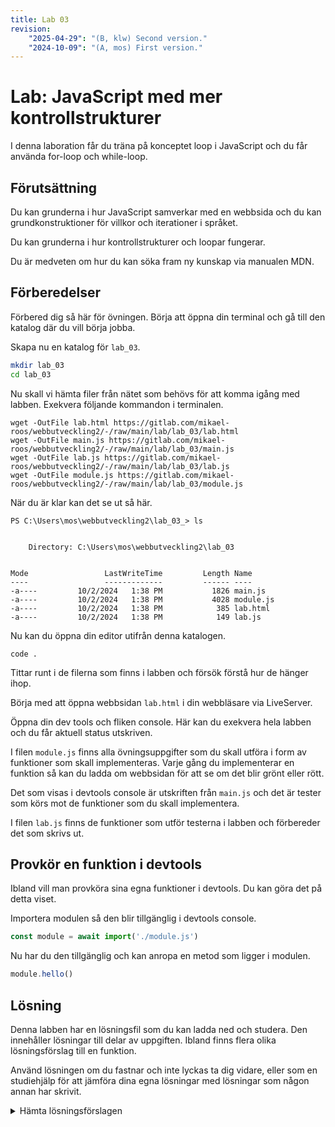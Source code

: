 ```yaml
---
title: Lab 03
revision:
    "2025-04-29": "(B, klw) Second version."
    "2024-10-09": "(A, mos) First version."
---
```



Lab: JavaScript med mer kontrollstrukturer
===========================

I denna laboration får du träna på konceptet loop i JavaScript och du får använda for-loop och while-loop.

<!-- [[_TOC_]] -->

<!--
TODO

*
-->


Förutsättning
---------------------------

Du kan grunderna i hur JavaScript samverkar med en webbsida och du kan grundkonstruktioner för villkor och iterationer i språket.

Du kan grunderna i hur kontrollstrukturer och loopar fungerar.

Du är medveten om hur du kan söka fram ny kunskap via manualen MDN.



Förberedelser
---------------------------

Förbered dig så här för övningen. Börja att öppna din terminal och gå till den katalog där du vill börja jobba.

Skapa nu en katalog för `lab_03`.

```bash
mkdir lab_03
cd lab_03
```

Nu skall vi hämta filer från nätet som behövs för att komma igång med labben. Exekvera följande kommandon i terminalen.

```
wget -OutFile lab.html https://gitlab.com/mikael-roos/webbutveckling2/-/raw/main/lab/lab_03/lab.html
wget -OutFile main.js https://gitlab.com/mikael-roos/webbutveckling2/-/raw/main/lab/lab_03/main.js
wget -OutFile lab.js https://gitlab.com/mikael-roos/webbutveckling2/-/raw/main/lab/lab_03/lab.js
wget -OutFile module.js https://gitlab.com/mikael-roos/webbutveckling2/-/raw/main/lab/lab_03/module.js
```

När du är klar kan det se ut så här.

```
PS C:\Users\mos\webbutveckling2\lab_03_> ls


    Directory: C:\Users\mos\webbutveckling2\lab_03


Mode                 LastWriteTime         Length Name
----                 -------------         ------ ----
-a----         10/2/2024   1:38 PM           1826 main.js
-a----         10/2/2024   1:38 PM           4028 module.js
-a----         10/2/2024   1:38 PM            385 lab.html
-a----         10/2/2024   1:38 PM            149 lab.js
```

<!--
```bash
curl --silent --output lab.html https://raw.githubusercontent.com/dbwebb-se/webtec2/refs/heads/main/lab/lab1/lab.html
curl --silent --output main.js https://raw.githubusercontent.com/dbwebb-se/webtec2/refs/heads/main/lab/lab1/main.js
curl --silent --output module.js https://raw.githubusercontent.com/dbwebb-se/webtec2/refs/heads/main/lab/lab1/module.js
curl --silent --output lab.js https://raw.githubusercontent.com/dbwebb-se/webtec2/refs/heads/main/lab/lab1/lab.js
```

När du är klar kan det se ut så här.

```bash
$ ls -l                                           
-rw-rw-r-- 1 mos mos  484 okt  3 16:44 lab.html   
-rw-rw-r-- 1 mos mos  901 okt  3 16:44 lab.js     
-rw-rw-r-- 1 mos mos 1,8K okt  3 16:44 main.js    
-rw-rw-r-- 1 mos mos 3,7K okt  3 16:44 module.js  
```
-->

Nu kan du öppna din editor utifrån denna katalogen.

```
code .
```

Tittar runt i de filerna som finns i labben och försök förstå hur de hänger ihop.

Börja med att öppna webbsidan `lab.html` i din webbläsare via LiveServer.

Öppna din dev tools och fliken console. Här kan du exekvera hela labben och du får aktuell status utskriven.

<!--
Det kan se ut så här.

![Labben i devtools](img/lab.png)

-->

I filen `module.js` finns alla övningsuppgifter som du skall utföra i form av funktioner som skall implementeras. Varje gång du implementerar en funktion så kan du ladda om webbsidan för att se om det blir grönt eller rött.

Det som visas i devtools console är utskriften från `main.js` och det är tester som körs mot de funktioner som du skall implementera.

I filen `lab.js` finns de funktioner som utför testerna i labben och förbereder det som skrivs ut.



<!--
Första övningsuppgiften
---------------------------

I den första övningsuppgiften skall du implementera följande funktion.

```js
/**
 * Returns the string "Hello world".
 *
 * @returns {string} A welcome message "Hello world".
 */
export function hello () {
    // TODO: Write your code here.
}
```

När du är klar med din implementation så kan du ladda om din webbsida och se om det blev grönt.

Klicka på "Lösningsförslag" nedan för att se hur det kan se ut när du implementerat denna delen.

<details>
<summary>Lösningsförslag</summary>

```js
/**
 * Returns the string "Hello world".
 *
 * @returns {string} A welcome message "Hello world".
 */
export function hello () {
    // TODO: Write your code here.
    return "Hello world";
}
```

</details>

-->



Provkör en funktion i devtools
---------------------------

Ibland vill man provköra sina egna funktioner i devtools. Du kan göra det på detta viset.

Importera modulen så den blir tillgänglig i devtools console.

```js
const module = await import('./module.js')
```

Nu har du den tillgänglig och kan anropa en metod som ligger i modulen.

```js
module.hello()
```

Lösning
---------------------------

Denna labben har en lösningsfil som du kan ladda ned och studera. Den innehåller lösningar till delar av uppgiften. Ibland finns flera olika lösningsförslag till en funktion.

Använd lösningen om du fastnar och inte lyckas ta dig vidare, eller som en studiehjälp för att jämföra dina egna lösningar med lösningar som någon annan har skrivit.

<details>
<summary>Hämta lösningsförslagen</summary>

<!--
```bash
# Stå i katalogen där du har labben
curl --silent --output solution.js https://raw.githubusercontent.com/dbwebb-se/webtec2/refs/heads/main/lab/lab1/solution.js
```
-->

```bash
# Stå i katalogen där du har labben
wget -OutFile solution.js https://gitlab.com/mikael-roos/webbutveckling2/-/raw/main/lab/lab_03/solution.js
```

</details>

